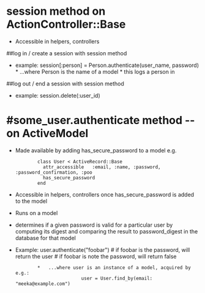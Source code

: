 session method on ActionController::Base
========================================
*   Accessible in helpers, controllers

##log in / create a session with session method
*   example:
				session[:person] = Person.authenticate(user_name, password)
						*   ...where Person is the name of a model
						*   this logs a person in

##log out / end a session with session method
*   example:
		    session.delete(:user_id)


#some_user.authenticate method -- on ActiveModel
================================================
*   Made available by adding has_secure_password to a model e.g.

				class User < ActiveRecord::Base
				  attr_accessible 	:email, :name, :password, :password_confirmation, :poo
				  has_secure_password
				end

*   Accessible in helpers, controllers once has_secure_password is added to the model
*   Runs on a model
*   determines if a given password is valid for a particular user by computing its digest
		and comparing the result to password_digest in the database for that model
*   Example:
				user.authenticate("foobar") 		# if foobar is the password, will return the user
																				# if foobar is note the password, will return false

				*   ...where user is an instance of a model, acquired by e.g.:
								user = User.find_by(email: "meeka@example.com")
